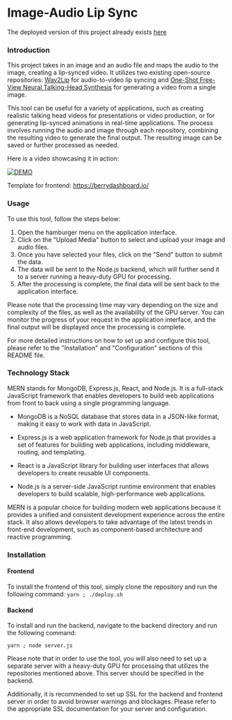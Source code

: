 # Image-Audio Lip Sync
The deployed version of this project already exists [here](https://mernvendorbuyer.me)
### Introduction
This project takes in an image and an audio file and maps the audio to the image, creating a lip-synced video. It utilizes two existing open-source repositories: [Wav2Lip](https://github.com/Rudrabha/Wav2Lip) for audio-to-video lip syncing and [One-Shot Free-View Neural Talking-Head Synthesis](https://github.com/zhanglonghao1992/One-Shot_Free-View_Neural_Talking_Head_Synthesis) for generating a video from a single image.

This tool can be useful for a variety of applications, such as creating realistic talking head videos for presentations or video production, or for generating lip-synced animations in real-time applications. The process involves running the audio and image through each repository, combining the resulting video to generate the final output. The resulting image can be saved or further processed as needed.

Here is a video showcasing it in action: 

[![DEMO](https://img.youtube.com/vi/Ya2XJZz7N8w/0.jpg)](https://www.youtube.com/watch?v=Ya2XJZz7N8w) 

Template for frontend: https://berrydashboard.io/

### Usage 

To use this tool, follow the steps below:

1. Open the hamburger menu on the application interface.
2. Click on the "Upload Media" button to select and upload your image and audio files.
3. Once you have selected your files, click on the "Send" button to submit the data.
4. The data will be sent to the Node.js backend, which will further send it to a server running a heavy-duty GPU for processing.
5. After the processing is complete, the final data will be sent back to the application interface.

Please note that the processing time may vary depending on the size and complexity of the files, as well as the availability of the GPU server. You can monitor the progress of your request in the application interface, and the final output will be displayed once the processing is complete.

For more detailed instructions on how to set up and configure this tool, please refer to the "Installation" and "Configuration" sections of this README file.

### Technology Stack
MERN stands for MongoDB, Express.js, React, and Node.js. It is a full-stack JavaScript framework that enables developers to build web applications from front to back using a single programming language. 

- MongoDB is a NoSQL database that stores data in a JSON-like format, making it easy to work with data in JavaScript.

- Express.js is a web application framework for Node.js that provides a set of features for building web applications, including middleware, routing, and templating.

- React is a JavaScript library for building user interfaces that allows developers to create reusable UI components.

- Node.js is a server-side JavaScript runtime environment that enables developers to build scalable, high-performance web applications.

MERN is a popular choice for building modern web applications because it provides a unified and consistent development experience across the entire stack. It also allows developers to take advantage of the latest trends in front-end development, such as component-based architecture and reactive programming. 

### Installation

#### Frontend
To install the frontend of this tool, simply clone the repository and run the following command:
`yarn ; ./deploy.sh`

#### Backend
To install and run the backend, navigate to the backend directory and run the following command:

`yarn ; node server.js`

Please note that in order to use the tool, you will also need to set up a separate server with a heavy-duty GPU for processing that utilizes the repositories mentioned above. This server should be specified in the backend. 

Additionally, it is recommended to set up SSL for the backend and frontend server in order to avoid browser warnings and blockages. Please refer to the appropriate SSL documentation for your server and configuration.

